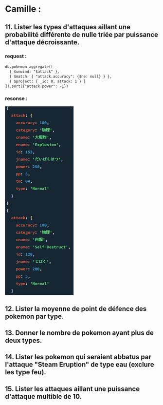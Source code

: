# Camille :

## 11. Lister les types d'attaques aillant une probabilité différente de nulle triée par puissance d'attaque décroissante.

### request :

```
db.pokemon.aggregate([
  { $unwind: "$attack" },
  { $match: { "attack.accuracy": {$ne: null} } },
  { $project: { _id: 0, attack: 1 } }
]).sort({"attack.power": -1})
```

### resonse :

![response 11](/responses/response_11.png)

## 12. Lister la moyenne de point de défence des pokemon par type.

## 13. Donner le nombre de pokemon ayant plus de deux types.

## 14. Lister les pokemon qui seraient abbatus par l'attaque "Steam Eruption" de type eau (exclure les type feu).

## 15. Lister les attaques aillant une puissance d'attaque multible de 10.
